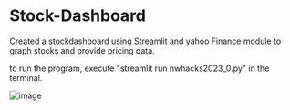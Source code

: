 # Stock-Dashboard

Created a stockdashboard using Streamlit and yahoo Finance module to graph stocks and provide pricing data.

to run the program, execute "streamlit run nwhacks2023_0.py" in the terminal.


![image](https://user-images.githubusercontent.com/109396990/213942545-cfd22fca-d096-416f-8566-554a3219b6b9.png)

